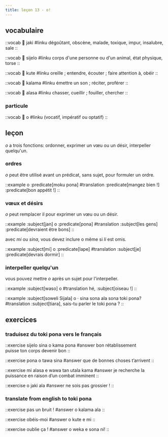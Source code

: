 ```yaml
---
title: leçon 13 - o! 
---
```

## vocabulaire

::vocab
󱤐 jaki
#linku
dégoûtant, obscène, malade, toxique, impur, insalubre, sale
::

::vocab
󱥛 sijelo
#linku
corps d'une personne ou d'un animal, état physique, torse
::

::vocab
󱤠 kute
#linku
oreille ; entendre, écouter ; faire attention à, obéir
::

::vocab
󱤕 kalama
#linku
émettre un son ; réciter, proférer
::

::vocab
󱤃 alasa
#linku
chasser, cueillir ; fouiller, chercher
::

### particule
::vocab
󱥄 o
#linku
(vocatif, impératif ou optatif)
::

## leçon

*o* a trois fonctions: ordonner, exprimer un vœu ou un désir, interpeller quelqu'un.

### ordres

*o* peut être utilisé avant un prédicat, sans sujet, pour formuler un ordre. 

::example
o :predicate[moku pona]
#translation
:predicate[mangez bien !] <br>
:predicate[bon appétit !]
::

### vœux et désirs

*o* peut remplacer *li* pour exprimer un vœu ou un désir.

::example
:subject[jan] o :predicate[pona]
#translation
:subject[les gens] :predicate[devraient être bons]
::

avec *mi* ou *sina*, vous devez inclure o même si *li* est omis. 

::example
:subject[mi] o :predicate[lape]
#translation
:subject[je] :predicate[devrais dormir]
::

### interpeller quelqu'un

vous pouvez mettre *o* après un sujet pour l'interpeller.

::example
:subject[waso] o
#translation
hé, :subject[oiseau !]
::

::example
:subject[soweli Sijala] o · sina sona ala sona toki pona?
#translation
:subject[tiara], sais-tu parler le toki pona ?
::

## exercices
### traduisez du toki pona vers le français
::exercise
sijelo sina o kama pona
#answer
bon rétablissement \
puisse ton corps devenir bon
::

::exercise
pona o tawa sina
#answer
que de bonnes choses t’arrivent
::

::exercise
mi alasa e wawa tan utala kama
#answer
je recherche la puissance en raison d’un combat imminent
::

::exercise
o jaki ala
#answer
ne sois pas grossier !
::

### translate from english to toki pona
::exercise
pas un bruit !
#answer
o kalama ala
::

::exercise
obéis-moi
#answer
o kute e mi
::

::exercise
oublie ça !
#answer
o weka e sona ni!
::